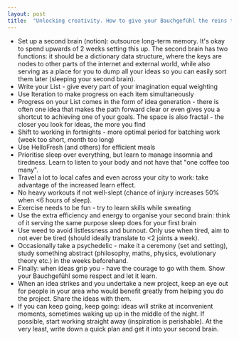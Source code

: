 ```yaml
---
layout: post
title:  "Unlocking creativity. How to give your Bauchgefühl the reins to your life"
---
```


* Set up a second brain (notion): outsource long-term memory. It's okay to spend upwards of 2 weeks setting this up. The second brain has two functions: it should be a dictionary data structure, where the keys are nodes to other parts of the internet and external world, while also serving as a place for you to dump all your ideas so you can easily sort them later (sleeping your second brain).
* Write your List - give every part of your imagination equal weighting
* Use Iteration to make progress on each item simultaneously
* Progress on your List comes in the form of idea generation - there is often one idea that makes the path forward clear or even gives you a shortcut to achieving one of your goals. The space is also fractal - the closer you look for ideas, the more you find
* Shift to working in fortnights - more optimal period for batching work (week too short, month too long)
* Use HelloFresh (and others) for efficient meals
* Prioritise sleep over everything, but learn to manage insomnia and tiredness. Learn to listen to your body and not have that "one coffee too many".
* Travel a lot to local cafes and even across your city to work: take advantage of the increased learn effect.
* No heavy workouts if not well-slept (chance of injury increases 50% when <6 hours of sleep).
* Exercise needs to be fun - try to learn skills while sweating
* Use the extra efficiency and energy to organise your second brain: think of it serving the same purpose sleep does for your first brain
* Use weed to avoid listlessness and burnout. Only use when tired, aim to not ever be tired (should ideally translate to <2 joints a week).
* Occasionally take a psychedelic - make it a ceremony (set and setting), study something abstract (philosophy, maths, physics, evolutionary theory etc.) in the weeks beforehand.
* Finally: when ideas grip you - have the courage to go with them. Show your Bauchgefühl some respect and let it learn.
* When an idea strikes and you undertake a new project, keep an eye out for people in your area who would benefit greatly from helping you do the project. Share the ideas with them.
* If you can keep going, keep going: ideas will strike at inconvenient moments, sometimes waking up up in the middle of the night. If possible, start working straight away (inspiration is perishable). At the very least, write down a quick plan and get it into your second brain.
